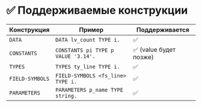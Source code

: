 # ✅ Поддерживаемые конструкции

| Конструкция     | Пример                              | Поддерживается        |
| --------------- | ----------------------------------- | --------------------- |
| `DATA`          | `DATA lv_count TYPE i.`             | ✅                     |
| `CONSTANTS`     | `CONSTANTS pi TYPE p VALUE '3.14'.` | ✅ (value будет позже) |
| `TYPES`         | `TYPES ty_line TYPE i.`             | ✅                     |
| `FIELD-SYMBOLS` | `FIELD-SYMBOLS <fs_line> TYPE i.`   | ✅                     |
| `PARAMETERS`    | `PARAMETERS p_name TYPE string.`    | ✅                     |
